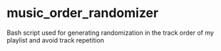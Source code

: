# music_order_randomizer
Bash script used for generating randomization in the track order of my playlist and avoid track repetition
